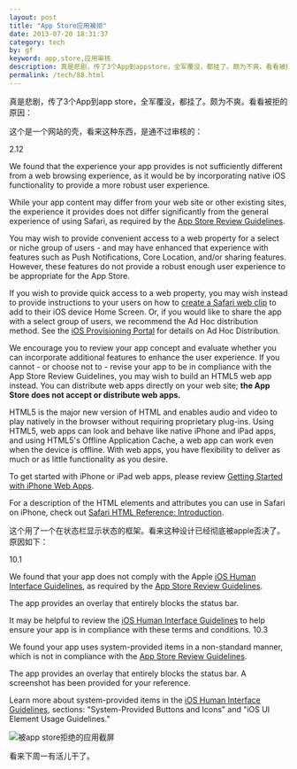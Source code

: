 ```yaml
---
layout: post
title: "App Store应用被拒"
date: 2013-07-20 18:31:37
category: tech
by: gf
keyword: app,store,应用审核
description: 真是悲剧，传了3个App到appstore，全军覆没，都挂了。颇为不爽。看看被拒的原因：这个是一个网站的壳，看来这种东西，是通不过审核的：p.body{margin:13px000;font-size:13px;colo
permalink: /tech/88.html
---
```

真是悲剧，传了3个App到app store，全军覆没，都挂了。颇为不爽。看看被拒的原因：

这个是一个网站的壳，看来这种东西，是通不过审核的：

2.12

We found that the experience your app provides is not sufficiently different from a web browsing experience, as it would be by incorporating native iOS functionality to provide a more robust user experience.

While your app content may differ from your web site or other existing sites, the experience it provides does not differ significantly from the general experience of using Safari, as required by the [App Store Review Guidelines][].

You may wish to provide convenient access to a web property for a select or niche group of users - and may have enhanced that experience with features such as Push Notifications, Core Location, and/or sharing features. However, these features do not provide a robust enough user experience to be appropriate for the App Store.

If you wish to provide quick access to a web property, you may wish instead to provide instructions to your users on how to [create a Safari web clip][] to add to their iOS device Home Screen. Or, if you would like to share the app with a select group of users, we recommend the Ad Hoc distribution method. See the [iOS Provisioning Portal][] for details on Ad Hoc Distribution.

We encourage you to review your app concept and evaluate whether you can incorporate additional features to enhance the user experience.
If you cannot - or choose not to - revise your app to be in compliance with the App Store Review Guidelines, you may wish to build an HTML5 web app instead. You can distribute web apps directly on your web site; **the App Store does not accept or distribute web apps.**

HTML5 is the major new version of HTML and enables audio and video to play natively in the browser without requiring proprietary plug-ins. Using HTML5, web apps can look and behave like native iPhone and iPad apps, and using HTML5's Offline Application Cache, a web app can work even when the device is offline. With web apps, you have flexibility to deliver as much or as little functionality as you desire.

To get started with iPhone or iPad web apps, please review [Getting Started with iPhone Web Apps][].

For a description of the HTML elements and attributes you can use in Safari on iPhone, check out [Safari HTML Reference: Introduction][Safari HTML Reference_ Introduction].

这个用了一个在状态栏显示状态的框架。看来这种设计已经彻底被apple否决了。原因如下：

10.1

We found that your app does not comply with the Apple [iOS Human Interface Guidelines][], as required by the [App Store Review Guidelines][].

The app provides an overlay that entirely blocks the status bar.

It may be helpful to review the [iOS Human Interface Guidelines][iOS Human Interface Guidelines 1] to help ensure your app is in compliance with these terms and conditions.
10.3

We found your app uses system-provided items in a non-standard manner, which is not in compliance with the [App Store Review Guidelines][].

The app provides an overlay that entirely blocks the status bar. A screenshot has been provided for your reference.

Learn more about system-provided items in the [iOS Human Interface Guidelines][iOS Human Interface Guidelines 1], sections: "System-Provided Buttons and Icons" and "iOS UI Element Usage Guidelines."



![被app store拒绝的应用截屏][app store]

看来下周一有活儿干了。


[App Store Review Guidelines]: https://developer.apple.com/appstore/resources/approval/guidelines.html
[create a Safari web clip]: http://www.apple.com/iphone/tips/
[iOS Provisioning Portal]: http://developer.apple.com/ios/my/overview/index.action
[Getting Started with iPhone Web Apps]: http://developer.apple.com/safari/library/referencelibrary/GettingStarted/GS_iPhoneWebApp/index.html#//apple_ref/doc/uid/TP40008134
[Safari HTML Reference_ Introduction]: http://developer.apple.com/safari/library/documentation/AppleApplications/Reference/SafariHTMLRef/Introduction.html#//apple_ref/doc/uid/TP40002049
[iOS Human Interface Guidelines]: https://developer.apple.com/library/ios/#documentation/UserExperience/Conceptual/MobileHIG/Introduction/Introduction.html
[iOS Human Interface Guidelines 1]: http://developer.apple.com/library/ios/documentation/UserExperience/Conceptual/MobileHIG/MobileHIG.pdf
[app store]: http://www.gfzj.us/gfzjus_blog/tech/2014-10-22/a481ea227ed7dbd9514a7c3c33c6c8e6.png